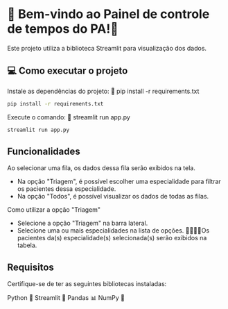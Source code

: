 # 👋 Bem-vindo ao Painel de controle de tempos do PA!🏥 
Este projeto utiliza a biblioteca Streamlit para visualização dos dados.

## 💻 Como executar o projeto
Instale as dependências do projeto: 🚀 pip install -r requirements.txt
```sh
pip install -r requirements.txt
```
Execute o comando: 🚀 streamlit run app.py
```sh
streamlit run app.py
```
## Funcionalidades
Ao selecionar uma fila, os dados dessa fila serão exibidos na tela.
- Na opção "Triagem", é possível escolher uma especialidade para filtrar os pacientes dessa especialidade.
- Na opção "Todos", é possível visualizar os dados de todas as filas.

Como utilizar a opção "Triagem"
- Selecione a opção "Triagem" na barra lateral.
- Selecione uma ou mais especialidades na lista de opções.
  👨‍⚕️👩‍⚕️Os pacientes da(s) especialidade(s) selecionada(s) serão exibidos na tabela.

## Requisitos
Certifique-se de ter as seguintes bibliotecas instaladas:

Python 🐍
Streamlit 🚀
Pandas 📊
NumPy 🔢
